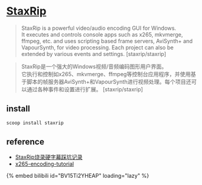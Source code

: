 # [StaxRip](https://github.com/staxrip/staxrip)

> StaxRip is a powerful video/audio encoding GUI for Windows.  
> It executes and controls console apps such as x265, mkvmerge, ffmpeg, etc. and uses scripting based frame servers, AviSynth+ and VapourSynth, for video processing. Each project can also be extended by various events and settings. [staxrip/staxrip]

> StaxRip是一个强大的Windows视频/音频编码图形用户界面。  
> 它执行和控制如x265、mkvmerge、ffmpeg等控制台应用程序，并使用基于脚本的帧服务器AviSynth+和VapourSynth进行视频处理。每个项目还可以通过各种事件和设置进行扩展。 [staxrip/staxrip]

## install

```sh
scoop install staxrip
```

## reference

- [StaxRip烧录硬字幕踩坑记录](https://sspai.com/post/88056)
- [x265-encoding-tutorial](https://staxrip.github.io/x265-encoding-tutorial/)

{% embed bilibili id="BV15Ti2YHEAP" loading="lazy" %}
